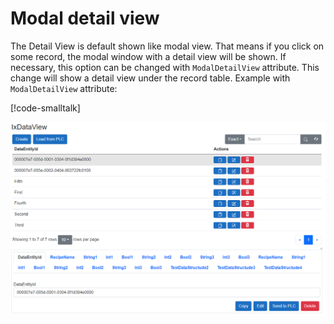 # Modal detail view

The Detail View is default shown like modal view. That means if you click on some record, the modal window with a detail view will be shown. If necessary, this option can be changed with `ModalDetailView` attribute. This change will show a detail view under the record table. Example with `ModalDetailView` attribute:

[!code-smalltalk[](../app/ix-blazor/librarytemplate.blazor/Pages/Rendering.razor?name=Modal)]

![Not Modal detail view](assets/NotModalDetailView.png)
